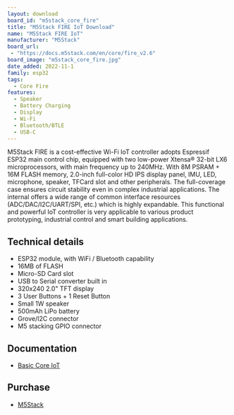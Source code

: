 ```yaml
---
layout: download
board_id: "m5stack_core_fire"
title: "M5Stack FIRE IoT Download"
name: "M5Stack FIRE IoT"
manufacturer: "M5Stack"
board_url:
 - "https://docs.m5stack.com/en/core/fire_v2.6"
board_image: "m5stack_core_fire.jpg"
date_added: 2022-11-1
family: esp32
tags:
  - Core Fire
features:
  - Speaker
  - Battery Charging
  - Display
  - Wi-Fi
  - Bluetooth/BTLE
  - USB-C
---
```


M5Stack FIRE is a cost-effective Wi-Fi IoT controller adopts Espressif ESP32 main control chip, equipped with two low-power Xtensa® 32-bit LX6 microprocessors, with main frequency up to 240MHz. With 8M PSRAM + 16M FLASH memory, 2.0-inch full-color HD IPS display panel, IMU, LED, microphone, speaker, TFCard slot and other peripherals. The full-coverage case ensures circuit stability even in complex industrial applications. The internal offers a wide range of common interface resources (ADC/DAC/I2C/UART/SPI, etc.) which is highly expandable. This functional and powerful IoT controller is very applicable to various product prototyping, industrial control and smart building applications.

## Technical details

* ESP32 module, with WiFi / Bluetooth capability
* 16MB of FLASH
* Micro-SD Card slot
* USB to Serial converter built in
* 320x240 2.0" TFT display
* 3 User Buttons + 1 Reset Button
* Small 1W speaker
* 500mAh LiPo battery
* Grove/I2C connector
* M5 stacking GPIO connector

## Documentation

* [Basic Core IoT](https://docs.m5stack.com/en/core/fire_v2.6)

## Purchase

* [M5Stack](https://shop.m5stack.com/collections/m5-controllers/products/m5stack-fire-iot-development-kit-psram-v2-6)